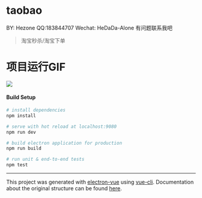 # taobao
BY: Hezone  QQ:183844707 Wechat: HeDaDa-Alone
有问题联系我吧
> 淘宝秒杀/淘宝下单
# 项目运行GIF
![](https://github.com/hedada-hc/taobaoMiao/blob/master/goods.gif?raw=true)
#### Build Setup

``` bash
# install dependencies
npm install

# serve with hot reload at localhost:9080
npm run dev

# build electron application for production
npm run build

# run unit & end-to-end tests
npm test


```

---

This project was generated with [electron-vue](https://github.com/SimulatedGREG/electron-vue) using [vue-cli](https://github.com/vuejs/vue-cli). Documentation about the original structure can be found [here](https://simulatedgreg.gitbooks.io/electron-vue/content/index.html).
